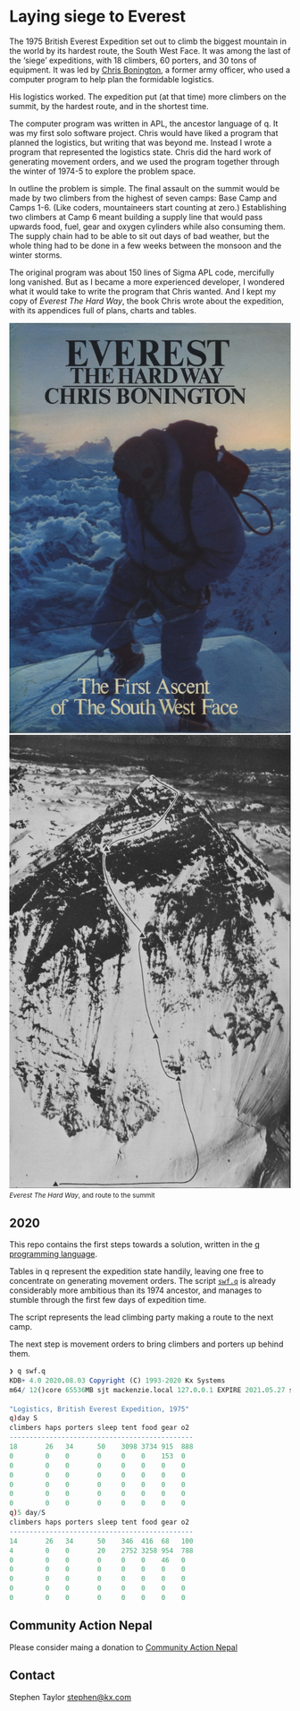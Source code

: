 Laying siege to Everest
=======================



The 1975 British Everest Expedition set out to climb the biggest mountain in the world by its hardest route, the South West Face. It was among the last of the ‘siege’ expeditions, with 18 climbers, 60 porters, and 30 tons of equipment. It was led by [Chris Bonington](https://www.bonington.com/), a former army officer, who used a computer program to help plan the formidable logistics. 

His logistics worked. The expedition put (at that time) more climbers on the summit, by the hardest route, and in the shortest time. 

The computer program was written in APL, the ancestor language of q. It was my first solo software project. Chris would have liked a program that planned the logistics, but writing that was beyond me. Instead I wrote a program that represented the logistics state. Chris did the hard work of generating movement orders, and we used the program together through the winter of 1974-5 to explore the problem space. 

In outline the problem is simple. The final assault on the summit would be made by two climbers from the highest of seven camps: Base Camp and Camps 1-6. (Like coders, mountaineers start counting at zero.) Establishing two climbers at Camp 6 meant building a supply line that would pass upwards food, fuel, gear and oxygen cylinders while also consuming them. The supply chain had to be able to sit out days of bad weather, but the whole thing had to be done in a few weeks between the monsoon and the winter storms. 

The original program was about 150 lines of Sigma APL code, mercifully long vanished. But as I became a more experienced developer, I wondered what it would take to write the program that Chris wanted. And I kept my copy of _Everest The Hard Way_, the book Chris wrote about the expedition, with its appendices full of plans, charts and tables. 

![Everest The Hard Way](book/cover.jpg)
![route to the summit](book/route.jpg)
<br>
<small>_Everest The Hard Way_, and route to the summit</small>


2020
----

This repo contains the first steps towards a solution, written in the [q programming language](https://code.kx.com/). 

Tables in q represent the expedition state handily, leaving one free to concentrate on generating movement orders. 
The script [`swf.q`](swf.q) is already considerably more ambitious than its 1974 ancestor, and manages to stumble through the first few days of expedition time.

The script represents the lead climbing party making a route to the next camp.

The next step is movement orders to bring climbers and porters up behind them. 

```q
❯ q swf.q
KDB+ 4.0 2020.08.03 Copyright (C) 1993-2020 Kx Systems
m64/ 12()core 65536MB sjt mackenzie.local 127.0.0.1 EXPIRE 2021.05.27 stephen@kx.com #59875

"Logistics, British Everest Expedition, 1975"
q)day S
climbers haps porters sleep tent food gear o2
----------------------------------------------
18       26   34      50    3098 3734 915  888
0        0    0       0     0    0    153  0
0        0    0       0     0    0    0    0
0        0    0       0     0    0    0    0
0        0    0       0     0    0    0    0
0        0    0       0     0    0    0    0
0        0    0       0     0    0    0    0
q)5 day/S
climbers haps porters sleep tent food gear o2
----------------------------------------------
14       26   34      50    346  416  68   100
4        0    0       20    2752 3258 954  788
0        0    0       0     0    0    46   0
0        0    0       0     0    0    0    0
0        0    0       0     0    0    0    0
0        0    0       0     0    0    0    0
0        0    0       0     0    0    0    0
```


Community Action Nepal
----------------------

Please consider maing a donation to [Community Action Nepal](https://www.canepal.org.uk/)


Contact
-------

Stephen Taylor [stephen@kx.com](mailto:stephen@kx.com)

